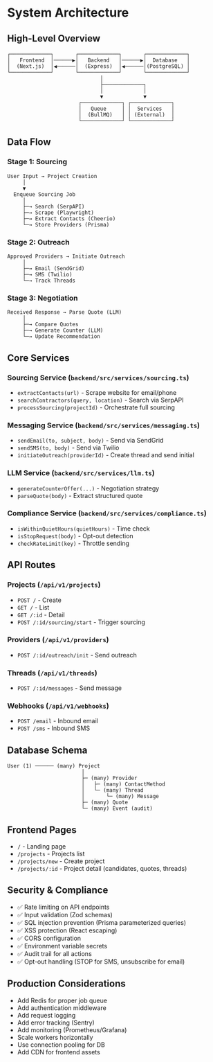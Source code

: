 # System Architecture

## High-Level Overview

```
┌─────────────┐       ┌─────────────┐       ┌─────────────┐
│   Frontend  │──────▶│   Backend   │──────▶│  Database   │
│  (Next.js)  │◀──────│  (Express)  │◀──────│(PostgreSQL) │
└─────────────┘       └─────────────┘       └─────────────┘
                              │
                              ├─────────────┐
                              │             │
                              ▼             ▼
                       ┌─────────────┐ ┌─────────────┐
                       │   Queue     │ │  Services   │
                       │  (BullMQ)   │ │ (External)  │
                       └─────────────┘ └─────────────┘
```

## Data Flow

### Stage 1: Sourcing

```
User Input → Project Creation
     │
     ▼
  Enqueue Sourcing Job
     │
     ├─→ Search (SerpAPI)
     ├─→ Scrape (Playwright)
     ├─→ Extract Contacts (Cheerio)
     └─→ Store Providers (Prisma)
```

### Stage 2: Outreach

```
Approved Providers → Initiate Outreach
     │
     ├─→ Email (SendGrid)
     ├─→ SMS (Twilio)
     └─→ Track Threads
```

### Stage 3: Negotiation

```
Received Response → Parse Quote (LLM)
     │
     ├─→ Compare Quotes
     ├─→ Generate Counter (LLM)
     └─→ Update Recommendation
```

## Core Services

### Sourcing Service (`backend/src/services/sourcing.ts`)
- `extractContacts(url)` - Scrape website for email/phone
- `searchContractors(query, location)` - Search via SerpAPI
- `processSourcing(projectId)` - Orchestrate full sourcing

### Messaging Service (`backend/src/services/messaging.ts`)
- `sendEmail(to, subject, body)` - Send via SendGrid
- `sendSMS(to, body)` - Send via Twilio
- `initiateOutreach(providerId)` - Create thread and send initial

### LLM Service (`backend/src/services/llm.ts`)
- `generateCounterOffer(...)` - Negotiation strategy
- `parseQuote(body)` - Extract structured quote

### Compliance Service (`backend/src/services/compliance.ts`)
- `isWithinQuietHours(quietHours)` - Time check
- `isStopRequest(body)` - Opt-out detection
- `checkRateLimit(key)` - Throttle sending

## API Routes

### Projects (`/api/v1/projects`)
- `POST /` - Create
- `GET /` - List
- `GET /:id` - Detail
- `POST /:id/sourcing/start` - Trigger sourcing

### Providers (`/api/v1/providers`)
- `POST /:id/outreach/init` - Send outreach

### Threads (`/api/v1/threads`)
- `POST /:id/messages` - Send message

### Webhooks (`/api/v1/webhooks`)
- `POST /email` - Inbound email
- `POST /sms` - Inbound SMS

## Database Schema

```
User (1) ────── (many) Project
                        │
                        ├─ (many) Provider
                        │   ├─ (many) ContactMethod
                        │   └─ (many) Thread
                        │       └─ (many) Message
                        ├─ (many) Quote
                        └─ (many) Event (audit)
```

## Frontend Pages

- `/` - Landing page
- `/projects` - Projects list
- `/projects/new` - Create project
- `/projects/:id` - Project detail (candidates, quotes, threads)

## Security & Compliance

- ✅ Rate limiting on API endpoints
- ✅ Input validation (Zod schemas)
- ✅ SQL injection prevention (Prisma parameterized queries)
- ✅ XSS protection (React escaping)
- ✅ CORS configuration
- ✅ Environment variable secrets
- ✅ Audit trail for all actions
- ✅ Opt-out handling (STOP for SMS, unsubscribe for email)

## Production Considerations

- Add Redis for proper job queue
- Add authentication middleware
- Add request logging
- Add error tracking (Sentry)
- Add monitoring (Prometheus/Grafana)
- Scale workers horizontally
- Use connection pooling for DB
- Add CDN for frontend assets
